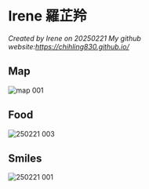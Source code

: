 
# Irene 羅芷羚

*Created by Irene on 20250221*
*My github website:https://chihling830.github.io/*



## Map
![map 001](https://github.com/user-attachments/assets/4a2b7920-c121-4137-a235-0183c36e7408)

## Food
![250221 003](https://github.com/user-attachments/assets/3d1087b8-dc9d-4512-9daa-61c4f138753a)

## Smiles
![250221 001](https://github.com/user-attachments/assets/4d09320d-0354-469b-aaeb-f8437faf0031)




